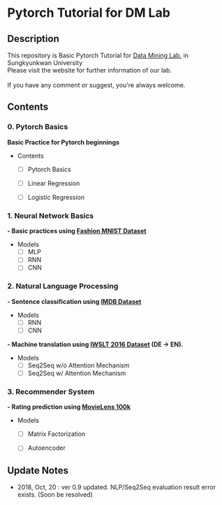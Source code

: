 # Pytorch Tutorial for DM Lab

## Description
This repository is Basic Pytorch Tutorial for [Data Mining Lab.](http://dm.skku.edu) in Sungkyunkwan University\
Please visit the website for further information of our lab.\
\
If you have any comment or suggest, you're always welcome.

## Contents

### 0. Pytorch Basics
**Basic Practice for Pytorch beginnings**
* Contents
    - [ ] Pytorch Basics
    - [ ] Linear Regression
    - [ ] Logistic Regression


### 1. Neural Network Basics
**- Basic practices using [Fashion MNIST Dataset](https://github.com/zalandoresearch/fashion-mnist)**
* Models
    - [ ] MLP
    - [ ] RNN
    - [ ] CNN
    
### 2. Natural Language Processing
**- Sentence classification using [IMDB Dataset](https://www.imdb.com/interfaces/)**
- Models
    - [ ] RNN
    - [ ] CNN
    
**- Machine translation using [IWSLT 2016 Dataset](https://sites.google.com/site/iwsltevaluation2016/) (DE -> EN).**
- Models
    - [ ] Seq2Seq w/o Attention Mechanism
    - [ ] Seq2Seq w/ Attention Mechanism
    
### 3. Recommender System
**- Rating prediction using [MovieLens 100k](https://grouplens.org/datasets/movielens/)**
- Models
    - [ ] Matrix Factorization
    - [ ] Autoencoder
    
    
## Update Notes

- 2018, Oct, 20 : ver 0.9 updated. NLP/Seq2Seq evaluation result error exists. (Soon be resolved)